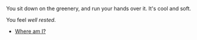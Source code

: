 You sit down on the greenery, and run your hands over it.
It's cool and soft.

You feel _well rested_.

- [Where am I?](#clearing)

